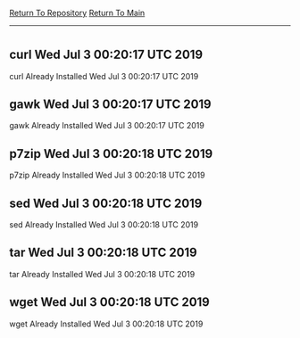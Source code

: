 [Return To Repository](https://github.com/deathbybandaid/piholeparser/)
[Return To Main](https://github.com/deathbybandaid/piholeparser/blob/master/RecentRunLogs/Mainlog.md)
____________________________________
# 
## curl Wed Jul 3 00:20:17 UTC 2019
curl Already Installed Wed Jul 3 00:20:17 UTC 2019
## gawk Wed Jul 3 00:20:17 UTC 2019
gawk Already Installed Wed Jul 3 00:20:17 UTC 2019
## p7zip Wed Jul 3 00:20:18 UTC 2019
p7zip Already Installed Wed Jul 3 00:20:18 UTC 2019
## sed Wed Jul 3 00:20:18 UTC 2019
sed Already Installed Wed Jul 3 00:20:18 UTC 2019
## tar Wed Jul 3 00:20:18 UTC 2019
tar Already Installed Wed Jul 3 00:20:18 UTC 2019
## wget Wed Jul 3 00:20:18 UTC 2019
wget Already Installed Wed Jul 3 00:20:18 UTC 2019
